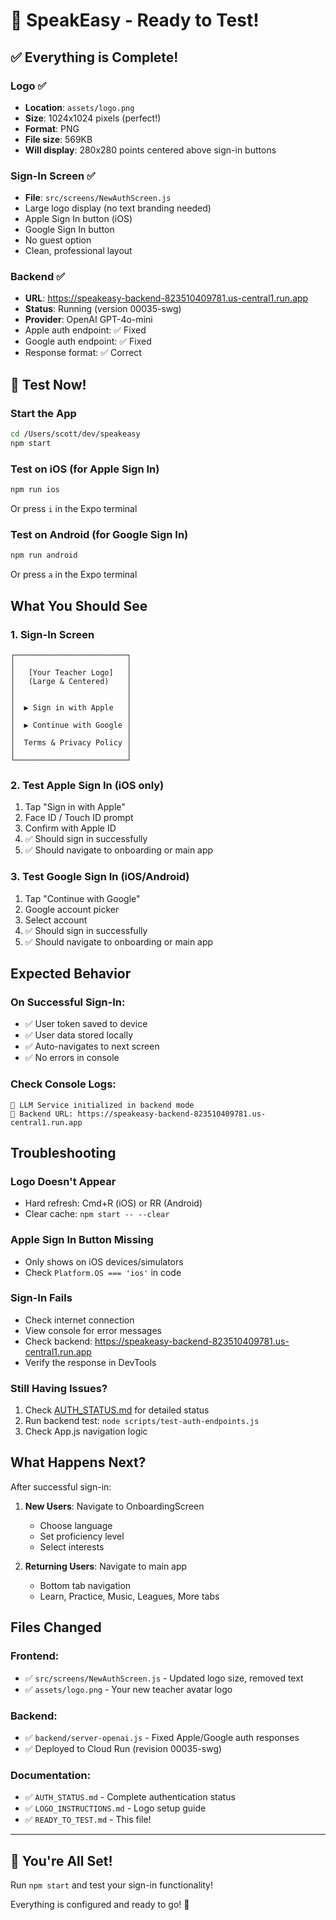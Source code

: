 # 🚀 SpeakEasy - Ready to Test!

## ✅ Everything is Complete!

### Logo ✅
- **Location**: `assets/logo.png`
- **Size**: 1024x1024 pixels (perfect!)
- **Format**: PNG
- **File size**: 569KB
- **Will display**: 280x280 points centered above sign-in buttons

### Sign-In Screen ✅
- **File**: `src/screens/NewAuthScreen.js`
- Large logo display (no text branding needed)
- Apple Sign In button (iOS)
- Google Sign In button
- No guest option
- Clean, professional layout

### Backend ✅
- **URL**: https://speakeasy-backend-823510409781.us-central1.run.app
- **Status**: Running (version 00035-swg)
- **Provider**: OpenAI GPT-4o-mini
- Apple auth endpoint: ✅ Fixed
- Google auth endpoint: ✅ Fixed
- Response format: ✅ Correct

## 🧪 Test Now!

### Start the App
```bash
cd /Users/scott/dev/speakeasy
npm start
```

### Test on iOS (for Apple Sign In)
```bash
npm run ios
```
Or press `i` in the Expo terminal

### Test on Android (for Google Sign In)
```bash
npm run android
```
Or press `a` in the Expo terminal

## What You Should See

### 1. Sign-In Screen
```
┌─────────────────────────┐
│                         │
│   [Your Teacher Logo]   │
│   (Large & Centered)    │
│                         │
│                         │
│  ▶ Sign in with Apple   │
│                         │
│  ▶ Continue with Google │
│                         │
│  Terms & Privacy Policy │
│                         │
└─────────────────────────┘
```

### 2. Test Apple Sign In (iOS only)
1. Tap "Sign in with Apple"
2. Face ID / Touch ID prompt
3. Confirm with Apple ID
4. ✅ Should sign in successfully
5. ✅ Should navigate to onboarding or main app

### 3. Test Google Sign In (iOS/Android)
1. Tap "Continue with Google"
2. Google account picker
3. Select account
4. ✅ Should sign in successfully
5. ✅ Should navigate to onboarding or main app

## Expected Behavior

### On Successful Sign-In:
- ✅ User token saved to device
- ✅ User data stored locally
- ✅ Auto-navigates to next screen
- ✅ No errors in console

### Check Console Logs:
```
🔧 LLM Service initialized in backend mode
📡 Backend URL: https://speakeasy-backend-823510409781.us-central1.run.app
```

## Troubleshooting

### Logo Doesn't Appear
- Hard refresh: Cmd+R (iOS) or RR (Android)
- Clear cache: `npm start -- --clear`

### Apple Sign In Button Missing
- Only shows on iOS devices/simulators
- Check `Platform.OS === 'ios'` in code

### Sign-In Fails
- Check internet connection
- View console for error messages
- Check backend: https://speakeasy-backend-823510409781.us-central1.run.app
- Verify the response in DevTools

### Still Having Issues?
1. Check [AUTH_STATUS.md](AUTH_STATUS.md) for detailed status
2. Run backend test: `node scripts/test-auth-endpoints.js`
3. Check App.js navigation logic

## What Happens Next?

After successful sign-in:
1. **New Users**: Navigate to OnboardingScreen
   - Choose language
   - Set proficiency level
   - Select interests

2. **Returning Users**: Navigate to main app
   - Bottom tab navigation
   - Learn, Practice, Music, Leagues, More tabs

## Files Changed

### Frontend:
- ✅ `src/screens/NewAuthScreen.js` - Updated logo size, removed text
- ✅ `assets/logo.png` - Your new teacher avatar logo

### Backend:
- ✅ `backend/server-openai.js` - Fixed Apple/Google auth responses
- ✅ Deployed to Cloud Run (revision 00035-swg)

### Documentation:
- ✅ `AUTH_STATUS.md` - Complete authentication status
- ✅ `LOGO_INSTRUCTIONS.md` - Logo setup guide
- ✅ `READY_TO_TEST.md` - This file!

---

## 🎉 You're All Set!

Run `npm start` and test your sign-in functionality!

Everything is configured and ready to go! 🚀
